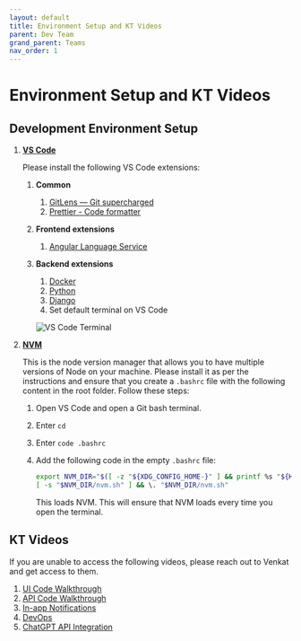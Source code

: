 ```yaml
---
layout: default
title: Environment Setup and KT Videos
parent: Dev Team
grand_parent: Teams
nav_order: 1
---
```


# Environment Setup and KT Videos

## Development Environment Setup

1. [__VS Code__](https://code.visualstudio.com/download)

   Please install the following VS Code extensions:
   1. **Common**
      1. [GitLens — Git supercharged](https://marketplace.visualstudio.com/items?itemName=eamodio.gitlens)
      2. [Prettier - Code formatter](https://marketplace.visualstudio.com/items?itemName=esbenp.prettier-vscode)
   2. **Frontend extensions**
      1. [Angular Language Service](https://marketplace.visualstudio.com/items?itemName=Angular.ng-template)
   3. **Backend extensions**
      1. [Docker](https://marketplace.visualstudio.com/items?itemName=ms-azuretools.vscode-docker)
      2. [Python](https://marketplace.visualstudio.com/items?itemName=ms-python.python)
      3. [Django](https://marketplace.visualstudio.com/items?itemName=batisteo.vscode-django)
      4. Set default terminal on VS Code  

      ![VS Code Terminal](../../../../assets/images/env-setup-kt-videos-img-01.png)

2. [__NVM__](https://github.com/nvm-sh/nvm?tab=readme-ov-file#installing-and-updating)

   This is the node version manager that allows you to have multiple versions of Node on your machine. Please install it as per the instructions and ensure that you create a `.bashrc` file with the following content in the root folder. Follow these steps:
   1. Open VS Code and open a Git bash terminal.
   2. Enter `cd`
   3. Enter `code .bashrc`
   4. Add the following code in the empty `.bashrc` file:
   
      ```bash
      export NVM_DIR="$([ -z "${XDG_CONFIG_HOME-}" ] && printf %s "${HOME}/.nvm" || printf %s "${XDG_CONFIG_HOME}/nvm")"
      [ -s "$NVM_DIR/nvm.sh" ] && \. "$NVM_DIR/nvm.sh"
      ```
   
      This loads NVM. This will ensure that NVM loads every time you open the terminal.

## KT Videos

If you are unable to access the following videos, please reach out to Venkat and get access to them.

1. [UI Code Walkthrough](https://youtu.be/DhU-J_sPrSw)
2. [API Code Walkthrough](https://youtu.be/Kp_UR-4bSAE)
3. [In-app Notifications](https://youtu.be/1Vo2buDZkjU)
4. [DevOps](https://youtu.be/lHpL4L0TZCs)
5. [ChatGPT API Integration](https://youtu.be/gTr2FYXtEgU)
